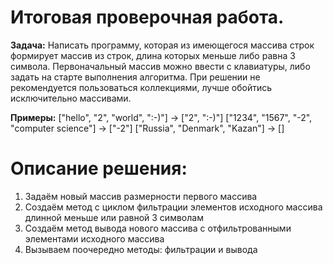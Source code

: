 # Итоговая проверочная работа.

**Задача:** Написать программу, которая из имеющегося массива строк формирует массив из строк, длина которых меньше либо равна 3 символа. Первоначальный массив можно ввести с клавиатуры, либо задать на старте выполнения алгоритма. При решении не рекомендуется пользоваться коллекциями, лучше обойтись исключительно массивами.

**Примеры:** 
["hello", "2", "world", ":-)"] -> ["2", ":-)"] 
["1234", "1567", "-2", "computer science"] -> ["-2"] 
["Russia", "Denmark", "Kazan"] -> []

# Описание решения:

1. Задаём новый массив размерности первого массива
2. Создаём метод с циклом фильтрации элементов исходного массива длинной меньше или равной 3 символам
3. Создаём метод вывода нового массива с отфильтрованными элементами исходного массива
4. Вызываем поочередно методы: фильтрации и вывода